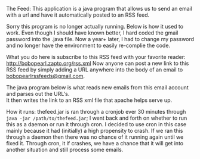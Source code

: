The Feed: This application is a java program that allows us to send an email with a url and have it automatically
posted to an RSS feed. 

Sorry this program is no longer actually running.  Below is how it used to work.  Even though I should have known
better, I hard coded the gmail password into the .java file.  Now a year+ later, I had to change my password 
and no longer have the environment to easily re-complie the code. 

What you do here is subscribe to this RSS feed with your favorite reader:  http://bobopearl.zapto.org/rss.xml
Now anyone can post a new link to this RSS feed by simply adding a URL anywhere into the body of an email 
to bobopearlrssfeeds@gmail.com.

The java program below is what reads new emails from this email account and parses out the URL's.  
It then writes the link to an RSS xml file that apache helps serve up.

How it runs:
thefeed.jar is ran through a cronjob ever 30 minutes through `java -jar /path/to/thefeed.jar`;
I went back and forth on whether to run this as a daemon or run it through cron.  I decided to use cron
in this case mainly because it had (initially) a high propensity to crash.  If we ran this through
a daemon then there was no chance of it running again until we fixed it.  Through cron, it if 
crashes, we have a chance that it will get into another situation and still process some emails.

